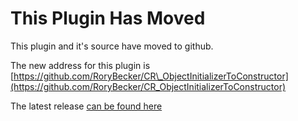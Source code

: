 # This Plugin Has Moved #

This plugin and it's source have moved to github.

The new address for this plugin is [https://github.com/RoryBecker/CR\_ObjectInitializerToConstructor](https://github.com/RoryBecker/CR_ObjectInitializerToConstructor)

The latest release [can be found here](https://github.com/RoryBecker/CR_ObjectInitializerToConstructor/releases/latest)